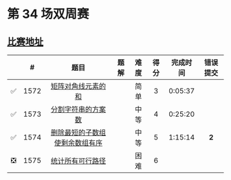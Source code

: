# 第 34 场双周赛

## [比赛地址](https://leetcode-cn.com/contest/biweekly-contest-34/)

|  | # | 题目 | 题解 | 难度 | 得分 | 完成时间 | 错误提交 |
| :--: | -- | :--: | -- | :--: | :--: | :--: | :--: |
| ✅ | 1572 | [矩阵对角线元素的和](https://leetcode-cn.com/problems/matrix-diagonal-sum/) | | 简单 | 3 | 0:05:37 | |
| ✅ | 1573 | [分割字符串的方案数](https://leetcode-cn.com/problems/number-of-ways-to-split-a-string/) | | 中等 | 4 | 0:25:20 | |
| ✅ | 1574 | [删除最短的子数组使剩余数组有序](https://leetcode-cn.com/problems/shortest-subarray-to-be-removed-to-make-array-sorted/) | | 中等 | 5 | 1:15:14 | **2** |
| ❎ | 1575 | [统计所有可行路径](https://leetcode-cn.com/problems/count-all-possible-routes/) | | 困难 | 6 | | |
